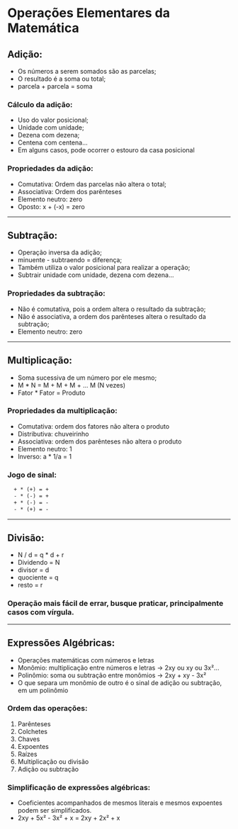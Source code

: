 # Operações Elementares da Matemática

## Adição:
- Os números a serem somados são as parcelas;
- O resultado é a soma ou total;
- parcela + parcela = soma

### Cálculo da adição:
- Uso do valor posicional;
- Unidade com unidade;
- Dezena com dezena;
- Centena com centena...
- Em alguns casos, pode ocorrer o estouro da casa posicional

### Propriedades da adição:
- Comutativa: Ordem das parcelas não altera o total;
- Associativa: Ordem dos parênteses
- Elemento neutro: zero 
- Oposto: x + (-x) = zero

---

## Subtração:
- Operação inversa da adição;
- minuente - subtraendo = diferença;
- Também utiliza o valor posicional para realizar a operação;
- Subtrair unidade com unidade, dezena com dezena...

### Propriedades da subtração:
- Não é comutativa, pois a ordem altera o resultado da subtração;
- Não é associativa, a ordem dos parênteses altera o resultado da subtração;
- Elemento neutro: zero

---

## Multiplicação:
- Soma sucessiva de um número por ele mesmo;
- M * N = M + M + M + ... M (N vezes)
- Fator * Fator = Produto

### Propriedades da multiplicação:
- Comutativa: ordem dos fatores não altera o produto
- Distributiva: chuveirinho
- Associativa: ordem dos parênteses não altera o produto
- Elemento neutro: 1
- Inverso: a * 1/a = 1

### Jogo de sinal:
```txt
  + * (+) = +
  - * (-) = +
  + * (-) = -
  - * (+) = -
```

---

## Divisão:
- N / d = q * d + r
- Dividendo = N
- divisor = d
- quociente = q
- resto = r

### Operação mais fácil de errar, busque praticar, principalmente casos com vírgula.

---

## Expressões Algébricas:
- Operações matemáticas com números e letras
- Monômio: multiplicação entre números e letras -> 2xy ou xy ou 3x²...
- Polinômio: soma ou subtração entre monômios -> 2xy + xy - 3x²
- O que separa um monômio de outro é o sinal de adição ou subtração, em um polinômio

### Ordem das operações:
1. Parênteses
2. Colchetes
3. Chaves
4. Expoentes
5. Raízes
6. Multiplicação ou divisão
7. Adição ou subtração

### Simplificação de expressões algébricas:
- Coeficientes acompanhados de mesmos literais e mesmos expoentes podem ser simplificados.
- 2xy + 5x² - 3x² + x = 2xy + 2x² + x
